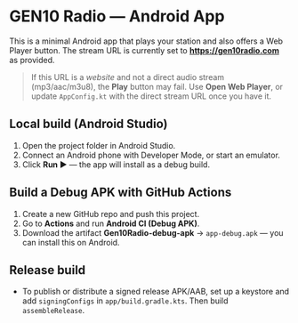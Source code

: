 # GEN10 Radio — Android App

This is a minimal Android app that plays your station and also offers a Web Player button.
The stream URL is currently set to **https://gen10radio.com** as provided.

> If this URL is a *website* and not a direct audio stream (mp3/aac/m3u8), the **Play** button may fail. Use **Open Web Player**, or update `AppConfig.kt` with the direct stream URL once you have it.

## Local build (Android Studio)
1. Open the project folder in Android Studio.
2. Connect an Android phone with Developer Mode, or start an emulator.
3. Click **Run ▶** — the app will install as a debug build.

## Build a Debug APK with GitHub Actions
1. Create a new GitHub repo and push this project.
2. Go to **Actions** and run **Android CI (Debug APK)**.
3. Download the artifact **Gen10Radio-debug-apk** → `app-debug.apk` — you can install this on Android.

## Release build
- To publish or distribute a signed release APK/AAB, set up a keystore and add `signingConfigs` in `app/build.gradle.kts`. Then build `assembleRelease`.

